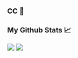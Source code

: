 ### CC 👋

### My Github Stats 📈
![](https://github-readme-stats.vercel.app/api?username=NhProGamer&show_icons=true&theme=dracula)
![](https://github-readme-stats.vercel.app/api/top-langs/?username=NhProGamer&layout=compact&theme=dracula)
<!--
**NhProGamer/NhProGamer** is a ✨ _special_ ✨ repository because its `README.md` (this file) appears on your GitHub profile.

Here are some ideas to get you started:

- 🔭 I’m currently working on ...
- 🌱 I’m currently learning ...
- 👯 I’m looking to collaborate on ...
- 🤔 I’m looking for help with ...
- 💬 Ask me about ...
- 📫 How to reach me: ...
- 😄 Pronouns: ...
- ⚡ Fun fact: ...
-->
